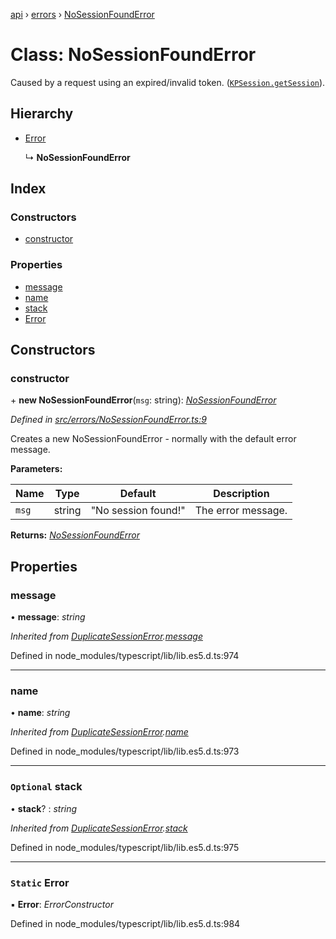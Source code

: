 [api](../README.md) › [errors](../modules/errors.md) › [NoSessionFoundError](errors.nosessionfounderror.md)

# Class: NoSessionFoundError

Caused by a request using an expired/invalid token. ([`KPSession.getSession`](models.kpsession.md#static-getsession)).

## Hierarchy

* [Error](errors.duplicatesessionerror.md#static-error)

  ↳ **NoSessionFoundError**

## Index

### Constructors

* [constructor](errors.nosessionfounderror.md#constructor)

### Properties

* [message](errors.nosessionfounderror.md#message)
* [name](errors.nosessionfounderror.md#name)
* [stack](errors.nosessionfounderror.md#optional-stack)
* [Error](errors.nosessionfounderror.md#static-error)

## Constructors

###  constructor

\+ **new NoSessionFoundError**(`msg`: string): *[NoSessionFoundError](errors.nosessionfounderror.md)*

*Defined in [src/errors/NoSessionFoundError.ts:9](https://github.com/KainPlan/api/blob/5225f70/src/errors/NoSessionFoundError.ts#L9)*

Creates a new NoSessionFoundError - normally with the default error message.

**Parameters:**

Name | Type | Default | Description |
------ | ------ | ------ | ------ |
`msg` | string | "No session found!" | The error message.  |

**Returns:** *[NoSessionFoundError](errors.nosessionfounderror.md)*

## Properties

###  message

• **message**: *string*

*Inherited from [DuplicateSessionError](errors.duplicatesessionerror.md).[message](errors.duplicatesessionerror.md#message)*

Defined in node_modules/typescript/lib/lib.es5.d.ts:974

___

###  name

• **name**: *string*

*Inherited from [DuplicateSessionError](errors.duplicatesessionerror.md).[name](errors.duplicatesessionerror.md#name)*

Defined in node_modules/typescript/lib/lib.es5.d.ts:973

___

### `Optional` stack

• **stack**? : *string*

*Inherited from [DuplicateSessionError](errors.duplicatesessionerror.md).[stack](errors.duplicatesessionerror.md#optional-stack)*

Defined in node_modules/typescript/lib/lib.es5.d.ts:975

___

### `Static` Error

▪ **Error**: *ErrorConstructor*

Defined in node_modules/typescript/lib/lib.es5.d.ts:984
